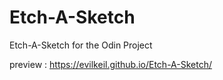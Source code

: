 # Etch-A-Sketch
Etch-A-Sketch for the Odin Project

preview : https://evilkeil.github.io/Etch-A-Sketch/
